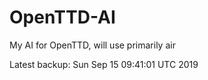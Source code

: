 # OpenTTD-AI
My AI for OpenTTD, will use primarily air

Latest backup: Sun Sep 15 09:41:01 UTC 2019
